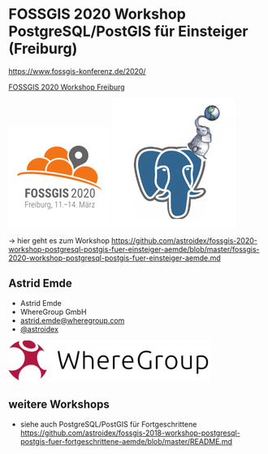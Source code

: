 # FOSSGIS 2020 Workshop PostgreSQL/PostGIS für Einsteiger (Freiburg)

https://www.fossgis-konferenz.de/2020/

[FOSSGIS 2020 Workshop Freiburg](https://www.fossgis-konferenz.de/2020/)

![](img/fossgis20-logo.png ) ![](img/postgresql_postgis.png)


-> hier geht es zum Workshop https://github.com/astroidex/fossgis-2020-workshop-postgresql-postgis-fuer-einsteiger-aemde/blob/master/fossgis-2020-workshop-postgresql-postgis-fuer-einsteiger-aemde.md

## Astrid Emde

* Astrid Emde
* WhereGroup GmbH
* astrid.emde@wheregroup.com
* [@astroidex](https://twitter.com/astroidex)

![](img/WhereGroup.png )


## weitere Workshops

* siehe auch PostgreSQL/PostGIS für Fortgeschrittene https://github.com/astroidex/fossgis-2018-workshop-postgresql-postgis-fuer-fortgeschrittene-aemde/blob/master/README.md 



